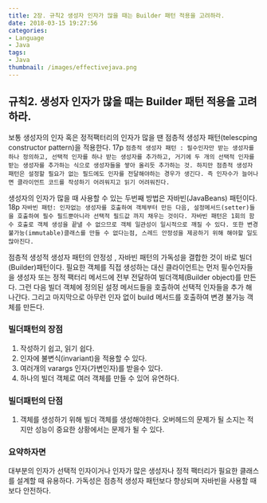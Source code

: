 ```yaml
---
title: 2장. 규칙2 생성자 인자가 많을 때는 Builder 패턴 적용을 고려하라.
date: 2018-03-15 19:27:56
categories:
- Language
- Java
tags:
- Java
thumbnail: /images/effectivejava.png
---
```

## 규칙2. 생성자 인자가 많을 때는 Builder 패턴 적용을 고려하라.
보통 생성자의 인자 혹은 정적팩터리의 인자가 많을 땐 점층적 생성자 패턴(telescping constructor pattern)을 적용한다. 17p
`점층적 생성자 패턴 : 필수인자만 받는 생성자를 하나 정의하고, 선택적 인자를 하나 받는 생성자를 추가하고, 거기에 두 개의 선택적 인자를 받는 생성자를 추가하는 식으로 생성자들을 쌓아 올리듯 추가하는 것. 하지만 점층적 생성자 패턴은 설정할 필요가 없는 필드에도 인자를 전달해야하는 경우가 생긴다. 즉 인자수가 늘어나면 클라이언트 코드를 작성하기 어려워지고 읽기 어려워진다.`

생성자의 인자가 많을 때 사용할 수 있는 두번째 방법은 자바빈(JavaBeans) 패턴이다. 18p
`자바빈 패턴: 인자없는 생성자를 호출하여 객체부터 만든 다음, 설정메서드(setter)들을 호출하여 필수 필드뿐아니라 선택적 필드값 까지 채우는 것이다. 자바빈 패턴은 1회의 함수 호출로 객체 생성을 끝낼 수 없으므로 객체 일관성이 일시적으로 깨질 수 있다. 또한 변경 불가능(immutable)클래스를 만들 수 없다는점, 스레드 안정성을 제공하기 위해 해야할 일도 많아진다.`

점층적 생성적 생성자 패턴의 안정성 , 자바빈 패턴의 가독성을 결합한 것이 바로 빌더(Builder)패턴이다.
필요한 객체를 직접 생성하는 대신 클라이언트는 먼저 필수인자들을 생성자 또는 정적 팩터리 메서드에 전부 전달하여 빌더객체(Builder object)를 만든다. 그런 다음 빌더 객체에 정의된 설정 메서드들을 호출하여 선택적 인자들을 추가 해 나간다. 그리고 마지막으로 아무런 인자 없이 build 메서드를 호출하여 변경 불가능 객체를 만든다.

### 빌더패턴의 장점
1. 작성하기 쉽고, 읽기 쉽다.
2. 인자에 불변식(invariant)을 적용할 수 있다.
3. 여러개의 varargs 인자(가변인자)를 받을수 있다.
4. 하나의 빌더 객체로 여러 객체를 만들 수 있어 유연하다.

### 빌더패턴의 단점
1. 객체를 생성하기 위해 빌더 객체를 생성해야한다. 오버헤드의 문제가 될 소지는 적지만 성능이 중요한 상황에서는 문제가 될 수 있다.

### 요약하자면
대부분의 인자가 선택적 인자이거나 인자가 많은 생성자나 정적 팩터리가 필요한 클래스를 설계할 때 유용하다. 가독성은 점층적 생성자 패턴보다 향상되며 자바빈을 사용할 때 보다 안전하다.
